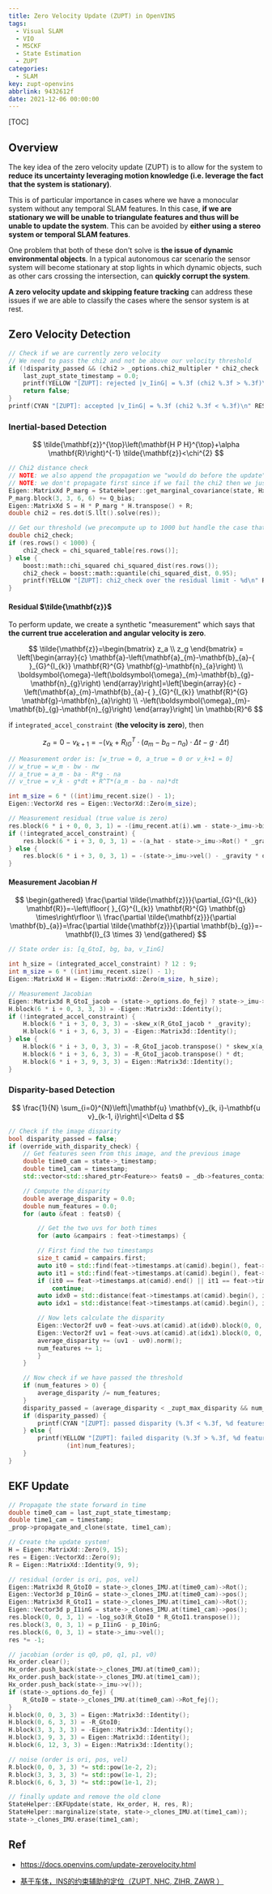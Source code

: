 ```yaml
---
title: Zero Velocity Update (ZUPT) in OpenVINS
tags:
  - Visual SLAM
  - VIO
  - MSCKF
  - State Estimation
  - ZUPT
categories:
  - SLAM
key: zupt-openvins
abbrlink: 9432612f
date: 2021-12-06 00:00:00
---
```


[TOC]

## Overview

The key idea of the zero velocity update (ZUPT) is to allow for the system to **reduce its uncertainty leveraging motion knowledge (i.e. leverage the fact that the system is stationary)**.

This is of particular importance in cases where we have a monocular system without any temporal SLAM features. In this case, **if we are stationary we will be unable to triangulate features and thus will be unable to update the system**. This can be avoided by **either using a stereo system or temporal SLAM features**.

One problem that both of these don't solve is **the issue of dynamic environmental objects**. In a typical autonomous car scenario the sensor system will become stationary at stop lights in which dynamic objects, such as other cars crossing the intersection, can **quickly corrupt the system**.

**A zero velocity update and skipping feature tracking** can address these issues if we are able to classify the cases where the sensor system is at rest.


## Zero Velocity Detection

```cpp
// Check if we are currently zero velocity
// We need to pass the chi2 and not be above our velocity threshold
if (!disparity_passed && (chi2 > _options.chi2_multipler * chi2_check || state->_imu->vel().norm() > _zupt_max_velocity)) {
    last_zupt_state_timestamp = 0.0;
    printf(YELLOW "[ZUPT]: rejected |v_IinG| = %.3f (chi2 %.3f > %.3f)\n" RESET, state->_imu->vel().norm(), chi2, _options.chi2_multipler * chi2_check);
    return false;
}
printf(CYAN "[ZUPT]: accepted |v_IinG| = %.3f (chi2 %.3f < %.3f)\n" RESET, state->_imu->vel().norm(), chi2, _options.chi2_multipler * chi2_check);
```

### Inertial-based Detection

$$
\tilde{\mathbf{z}}^{\top}\left(\mathbf{H P H}^{\top}+\alpha \mathbf{R}\right)^{-1} \tilde{\mathbf{z}}<\chi^{2}
$$

```cpp
// Chi2 distance check
// NOTE: we also append the propagation we "would do before the update" if this was to be accepted
// NOTE: we don't propagate first since if we fail the chi2 then we just want to return and do normal logic
Eigen::MatrixXd P_marg = StateHelper::get_marginal_covariance(state, Hx_order);
P_marg.block(3, 3, 6, 6) += Q_bias;
Eigen::MatrixXd S = H * P_marg * H.transpose() + R;
double chi2 = res.dot(S.llt().solve(res));

// Get our threshold (we precompute up to 1000 but handle the case that it is more)
double chi2_check;
if (res.rows() < 1000) {
    chi2_check = chi_squared_table[res.rows()];
} else {
    boost::math::chi_squared chi_squared_dist(res.rows());
    chi2_check = boost::math::quantile(chi_squared_dist, 0.95);
    printf(YELLOW "[ZUPT]: chi2_check over the residual limit - %d\n" RESET, (int)res.rows());
}
```

#### Residual $\tilde{\mathbf{z}}$

To perform update, we create a synthetic "measurement" which says that **the current true acceleration and angular velocity is zero**.

$$
\tilde{\mathbf{z}}=\begin{bmatrix} z_a \\ z_g \end{bmatrix} =
\left[\begin{array}{c}
\mathbf{a}-\left(\mathbf{a}_{m}-\mathbf{b}_{a}-{ }_{G}^{I_{k}} \mathbf{R}^{G} \mathbf{g}-\mathbf{n}_{a}\right) \\
\boldsymbol{\omega}-\left(\boldsymbol{\omega}_{m}-\mathbf{b}_{g}-\mathbf{n}_{g}\right)
\end{array}\right]=\left[\begin{array}{c}
-\left(\mathbf{a}_{m}-\mathbf{b}_{a}-{ }_{G}^{I_{k}} \mathbf{R}^{G} \mathbf{g}-\mathbf{n}_{a}\right) \\
-\left(\boldsymbol{\omega}_{m}-\mathbf{b}_{g}-\mathbf{n}_{g}\right)
\end{array}\right]
\in \mathbb{R}^6
$$

if `integrated_accel_constraint` (**the velocity is zero**), then

$$
z_a = 0 - v_{k+1} = - (v_k +  R_{IG}^T \cdot (a_m - b_a - n_a) \cdot \Delta t - g \cdot \Delta t)
$$

```cpp
// Measurement order is: [w_true = 0, a_true = 0 or v_k+1 = 0]
// w_true = w_m - bw - nw
// a_true = a_m - ba - R*g - na
// v_true = v_k - g*dt + R^T*(a_m - ba - na)*dt

int m_size = 6 * ((int)imu_recent.size() - 1);
Eigen::VectorXd res = Eigen::VectorXd::Zero(m_size);

// Measurement residual (true value is zero)
res.block(6 * i + 0, 0, 3, 1) = -(imu_recent.at(i).wm - state->_imu->bias_g());
if (!integrated_accel_constraint) {
    res.block(6 * i + 3, 0, 3, 1) = -(a_hat - state->_imu->Rot() * _gravity);
} else {
    res.block(6 * i + 3, 0, 3, 1) = -(state->_imu->vel() - _gravity * dt + state->_imu->Rot().transpose() * a_hat * dt);
}
```


#### Measurement Jacobian $H$

$$
\begin{gathered}
\frac{\partial \tilde{\mathbf{z}}}{\partial_{G}^{I_{k}} \mathbf{R}}=-\left\lfloor{ }_{G}^{I_{k}} \mathbf{R}^{G} \mathbf{g} \times\right\rfloor \\
\frac{\partial \tilde{\mathbf{z}}}{\partial \mathbf{b}_{a}}=\frac{\partial \tilde{\mathbf{z}}}{\partial \mathbf{b}_{g}}=-\mathbf{I}_{3 \times 3}
\end{gathered}
$$


```cpp
// State order is: [q_GtoI, bg, ba, v_IinG]

int h_size = (integrated_accel_constraint) ? 12 : 9;
int m_size = 6 * ((int)imu_recent.size() - 1);
Eigen::MatrixXd H = Eigen::MatrixXd::Zero(m_size, h_size);

// Measurement Jacobian
Eigen::Matrix3d R_GtoI_jacob = (state->_options.do_fej) ? state->_imu->Rot_fej() : state->_imu->Rot();
H.block(6 * i + 0, 3, 3, 3) = -Eigen::Matrix3d::Identity();
if (!integrated_accel_constraint) {
    H.block(6 * i + 3, 0, 3, 3) = -skew_x(R_GtoI_jacob * _gravity);
    H.block(6 * i + 3, 6, 3, 3) = -Eigen::Matrix3d::Identity();
} else {
    H.block(6 * i + 3, 0, 3, 3) = -R_GtoI_jacob.transpose() * skew_x(a_hat) * dt;
    H.block(6 * i + 3, 6, 3, 3) = -R_GtoI_jacob.transpose() * dt;
    H.block(6 * i + 3, 9, 3, 3) = Eigen::Matrix3d::Identity();
}
```


### Disparity-based Detection

$$
\frac{1}{N} \sum_{i=0}^{N}\left\|\mathbf{u} \mathbf{v}_{k, i}-\mathbf{u v}_{k-1, i}\right\|<\Delta d
$$

```cpp
// Check if the image disparity
bool disparity_passed = false;
if (override_with_disparity_check) {
    // Get features seen from this image, and the previous image
    double time0_cam = state->_timestamp;
    double time1_cam = timestamp;
    std::vector<std::shared_ptr<Feature>> feats0 = _db->features_containing(time0_cam, false, true);

    // Compute the disparity
    double average_disparity = 0.0;
    double num_features = 0.0;
    for (auto &feat : feats0) {

        // Get the two uvs for both times
        for (auto &campairs : feat->timestamps) {

        // First find the two timestamps
        size_t camid = campairs.first;
        auto it0 = std::find(feat->timestamps.at(camid).begin(), feat->timestamps.at(camid).end(), time0_cam);
        auto it1 = std::find(feat->timestamps.at(camid).begin(), feat->timestamps.at(camid).end(), time1_cam);
        if (it0 == feat->timestamps.at(camid).end() || it1 == feat->timestamps.at(camid).end())
            continue;
        auto idx0 = std::distance(feat->timestamps.at(camid).begin(), it0);
        auto idx1 = std::distance(feat->timestamps.at(camid).begin(), it1);

        // Now lets calculate the disparity
        Eigen::Vector2f uv0 = feat->uvs.at(camid).at(idx0).block(0, 0, 2, 1);
        Eigen::Vector2f uv1 = feat->uvs.at(camid).at(idx1).block(0, 0, 2, 1);
        average_disparity += (uv1 - uv0).norm();
        num_features += 1;
        }
    }

    // Now check if we have passed the threshold
    if (num_features > 0) {
        average_disparity /= num_features;
    }
    disparity_passed = (average_disparity < _zupt_max_disparity && num_features > 20);
    if (disparity_passed) {
        printf(CYAN "[ZUPT]: passed disparity (%.3f < %.3f, %d features)\n" RESET, average_disparity, _zupt_max_disparity, (int)num_features);
    } else {
        printf(YELLOW "[ZUPT]: failed disparity (%.3f > %.3f, %d features)\n" RESET, average_disparity, _zupt_max_disparity,
                (int)num_features);
    }
}
```

## EKF Update

```cpp
// Propagate the state forward in time
double time0_cam = last_zupt_state_timestamp;
double time1_cam = timestamp;
_prop->propagate_and_clone(state, time1_cam);

// Create the update system!
H = Eigen::MatrixXd::Zero(9, 15);
res = Eigen::VectorXd::Zero(9);
R = Eigen::MatrixXd::Identity(9, 9);

// residual (order is ori, pos, vel)
Eigen::Matrix3d R_GtoI0 = state->_clones_IMU.at(time0_cam)->Rot();
Eigen::Vector3d p_I0inG = state->_clones_IMU.at(time0_cam)->pos();
Eigen::Matrix3d R_GtoI1 = state->_clones_IMU.at(time1_cam)->Rot();
Eigen::Vector3d p_I1inG = state->_clones_IMU.at(time1_cam)->pos();
res.block(0, 0, 3, 1) = -log_so3(R_GtoI0 * R_GtoI1.transpose());
res.block(3, 0, 3, 1) = p_I1inG - p_I0inG;
res.block(6, 0, 3, 1) = state->_imu->vel();
res *= -1;

// jacobian (order is q0, p0, q1, p1, v0)
Hx_order.clear();
Hx_order.push_back(state->_clones_IMU.at(time0_cam));
Hx_order.push_back(state->_clones_IMU.at(time1_cam));
Hx_order.push_back(state->_imu->v());
if (state->_options.do_fej) {
    R_GtoI0 = state->_clones_IMU.at(time0_cam)->Rot_fej();
}
H.block(0, 0, 3, 3) = Eigen::Matrix3d::Identity();
H.block(0, 6, 3, 3) = -R_GtoI0;
H.block(3, 3, 3, 3) = -Eigen::Matrix3d::Identity();
H.block(3, 9, 3, 3) = Eigen::Matrix3d::Identity();
H.block(6, 12, 3, 3) = Eigen::Matrix3d::Identity();

// noise (order is ori, pos, vel)
R.block(0, 0, 3, 3) *= std::pow(1e-2, 2);
R.block(3, 3, 3, 3) *= std::pow(1e-1, 2);
R.block(6, 6, 3, 3) *= std::pow(1e-1, 2);

// finally update and remove the old clone
StateHelper::EKFUpdate(state, Hx_order, H, res, R);
StateHelper::marginalize(state, state->_clones_IMU.at(time1_cam));
state->_clones_IMU.erase(time1_cam);
```

## Ref

* https://docs.openvins.com/update-zerovelocity.html

* [基于车体，INS的约束辅助的定位（ZUPT, NHC, ZIHR, ZAWR ）](https://zhuanlan.zhihu.com/p/115529319)